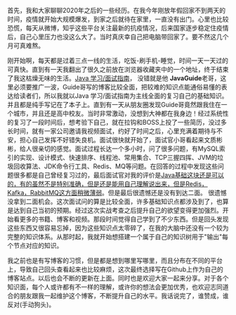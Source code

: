 ​		首先，我和大家聊聊2020年之后的一些经历。在我今年刚放年假回家不到两天的时间，疫情就开始大规模爆发，到家之后就待在家里，一直没有出门。心里也比较恐慌，每天从微博，知乎这些平台关注最新的抗疫情况，后来国家逐步稳定住疫情后，自己心里压力也没这么大了。当时真庆幸自己把电脑带回家了。要不然这几个月可真难熬。

刚开始啊，每天都是过着三点一线的生活，吃饭-刷手机-睡觉，时间一天一天过的可真快。直到有一天我翻出了很久之前放在浏览器收藏夹中的一个地址，终于结束了我这枯燥无味的生活。[Java 学习/面试指南]( https://snailclimb.gitee.io/javaguide/#/?id=java )，
没错就是他 **JavaGuide**老哥，这里必须要推广一波，Guide哥写的博客比较全面，把较难的知识点能通俗易懂的表达给读者们，所以我就以Java 学习/面试指南为主线全面的复习自己的基础知识。并且都是纯手写记在了本子上。直到有一天从朋友圈发现Guide哥竟然跟我住在一个城市，并且还是高中校友。当时非常激动，没想到大神都在我身边！经过系统性的复习了一段时间后，想考验下自己，就在拉钩和BOSS上投了一些简历，没过多长时间，就有一家公司邀请我视频面试，约好了时间之后，心里充满着期待与不安，担心自己发挥不好错失良机。面试很快就开始了，面试官小哥看起来文质彬彬，给人很亲切的感觉。面试过程长达一个多小时，问了很多问题，有MySQL索引的实现、设计模式、快速排序、线程池、常用集合、TCP三握四挥、JVM的垃圾回收算法、JDK命令行工具、Redis、MQ等问题。在回答的过程中发现这些问题很多都是自己曾经复习过的，最后面试官对我的评价是[Java基础这块还是可以的，有的虽然不是特别准确，但是还是能用自己理解说出来，但是Redis，Kafka，RabbitMQ这方面稍微薄弱](https://github.com/qq1371189713/Builder_Walle/blob/master/files/%E6%87%92%E4%BA%BA%E8%AF%BB%E4%B9%A6%20-%20%E6%88%AA%E5%8F%96.mp3)。但是最后很遗憾还是没有到达二面。
很遗憾没拿到二面机会。这次面试问的算是比较全面，许多基础知识点都涉及到了，也算是达到自己当初的预期。经过这次实战考查之后提升自己的欲望变得更加强烈。开始看更多的书籍、博客和视频。那段时间觉得自己学到了不少东西。但是回头发现这些东西又很容易忘掉，因为这些知识点太零碎了，在我的大脑中还没有一个较为完整的知识体系。从那时起，我就开始想搭建一个属于自己的知识树用于"输出"每个节点对应的知识。

​		我之前也是有写博客的习惯，但是都是想到哪里写哪里，而且分布在不同的平台上，导致自己回头查看起来也比较麻烦，这次最终选择写在Github上作为自己的博客站点。以后也会不断的更新在上面。同时也是欢迎大家一起来分享。对于各个知识面，每个人或许都有不一样的理解，或许你的想法会更加优秀，也欢迎志同道合的朋友跟我一起维护这个博客，不断提升自己的水平。我话说完了，谁赞成，谁反对(手动狗头)。